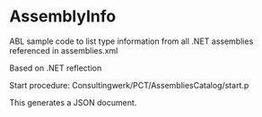 # AssemblyInfo

ABL sample code to list type information from all .NET assemblies referenced in assemblies.xml

Based on .NET reflection

Start procedure: Consultingwerk/PCT/AssembliesCatalog/start.p

This generates a JSON document.
